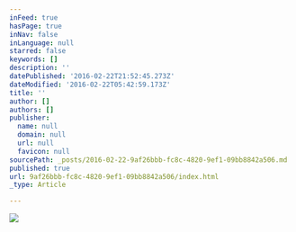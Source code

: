 ```yaml
---
inFeed: true
hasPage: true
inNav: false
inLanguage: null
starred: false
keywords: []
description: ''
datePublished: '2016-02-22T21:52:45.273Z'
dateModified: '2016-02-22T05:42:59.173Z'
title: ''
author: []
authors: []
publisher:
  name: null
  domain: null
  url: null
  favicon: null
sourcePath: _posts/2016-02-22-9af26bbb-fc8c-4820-9ef1-09bb8842a506.md
published: true
url: 9af26bbb-fc8c-4820-9ef1-09bb8842a506/index.html
_type: Article

---
```

![](https://the-grid-user-content.s3-us-west-2.amazonaws.com/638080a1-0fb3-41f7-95d8-f6ddb7008809.jpg)